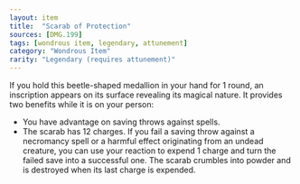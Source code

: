 ```yaml
---
layout: item
title:  "Scarab of Protection"
sources: [DMG.199]
tags: [wondrous item, legendary, attunement]
category: "Wondrous Item"
rarity: "Legendary (requires attunement)"
---
```


If you hold this beetle-shaped medallion in your hand for 1 round, an inscription appears on its surface revealing its magical nature. It provides two benefits while it is on your person:

* You have advantage on saving throws against spells.
* The scarab has 12 charges. If you fail a saving throw against a necromancy spell or a harmful effect originating from an undead creature, you can use your reaction to expend 1 charge and turn the failed save into a successful one. The scarab crumbles into powder and is destroyed when its last charge is expended.